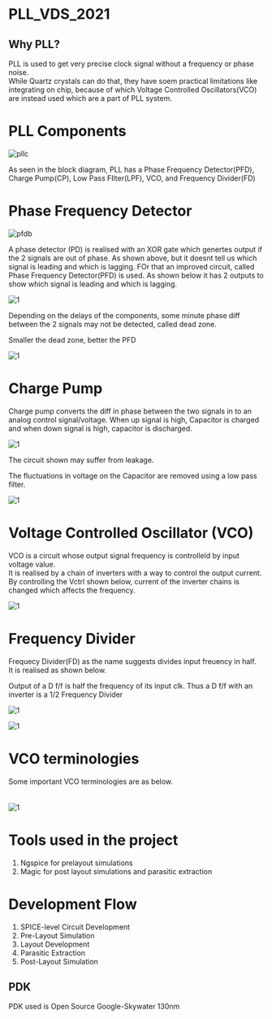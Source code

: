 # PLL_VDS_2021  
## Why PLL?
PLL is used to get very precise clock signal without a frequency or phase noise. <br>
While Quartz crystals can do that, they have soem practical limitations like integrating on chip, because of which Voltage Controlled Oscillators(VCO) are instead used which are a part of PLL system. <br>

#  PLL Components

![pllc](/pll_compo.JPG "pllc")

As seen in the block diagram, PLL  has a Phase Frequency Detector(PFD), Charge Pump(CP), Low Pass FIlter(LPF), VCO, and Frequency Divider(FD) <br>

# Phase Frequency Detector

![pfdb](/pfd_block.JPG "pfdb")


A phase detector (PD) is realised with an XOR gate which genertes output if the 2 signals are out of phase. As shown above, but it doesnt tell us which signal is leading and which is lagging. FOr that an improved circuit, called Phase Frequency Detector(PFD) is used. As shown below it has 2 outputs to show which signal is leading and which is lagging.

![1](/pfd_wave.JPG "2")

Depending on the delays of the components, some minute phase diff between the 2 signals may not be detected, called dead zone.  <br>

Smaller the dead zone, better the PFD <br>


![1](/pfd_cir.JPG "2")

#  Charge Pump

Charge pump  converts the diff in phase between the two signals in to an analog control signal/voltage. When up signal is high, Capacitor is charged and when down signal is high, capacitor is discharged. <br>

![1](/cp_block.JPG "2")

The circuit shown may suffer from leakage. <br>

The fluctuations in voltage on the Capacitor are removed using a low pass filter.


![1](/loop_filter.JPG "2")

# Voltage Controlled Oscillator (VCO)
VCO is a circuit whose output signal frequency is controlleld by input voltage value. <br>
It is realised by a chain of inverters with a way to control the output current. <br>
By controlling the Vctrl shown below, current of the inverter chains is changed which affects the frequency.

![1](/vco_block.JPG "2")


# Frequency Divider

Frequecy Divider(FD) as the name suggests divides input freuency in half. <br>
It is realised as shown below. <br>

Output of a D f/f is half the frequency of its input clk. Thus a D f/f with an inverter  is a 1/2 Frequency Divider

![1](/fd_block.JPG "2")

![1](/dff_fd.JPG "2")


# VCO terminologies

Some important VCO terminologies are as below. <br>
<br>
<br>
![1](/vco_terms.JPG "2")

# Tools used in the project

1. Ngspice for prelayout simulations  <br>
2. Magic for post layout simulations and parasitic extraction  <br>

# Development Flow

1. SPICE-level Circuit Development
2. Pre-Layout Simulation
3. Layout Development
4. Parasitic Extraction
5. Post-Layout Simulation  

## PDK

PDK used is Open Source Google-Skywater 130nm




